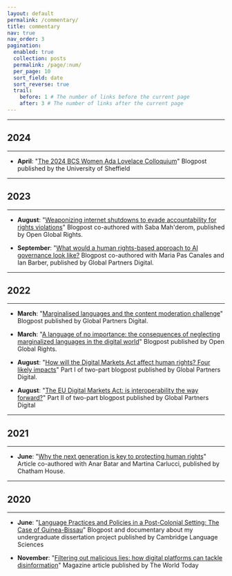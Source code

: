 ```yaml
---
layout: default
permalink: /commentary/
title: commentary
nav: true
nav_order: 3
pagination:
  enabled: true
  collection: posts
  permalink: /page/:num/
  per_page: 10
  sort_field: date
  sort_reverse: true
  trail:
    before: 1 # The number of links before the current page
    after: 3 # The number of links after the current page
---
```



<!-- _pages/presentations.md -->

---
## **2024**
---
- **April**: "[The 2024 BCS Women Ada Lovelace Colloquium](https://www.sheffield.ac.uk/cs/postgraduate/student-profiles/jacquie)"
  Blogpost published by the University of Sheffield

---
## **2023**
---
- **August**: "[Weaponizing internet shutdowns to evade accountability for rights violations](https://www.openglobalrights.org/weaponizing-internet-shutdowns-evade-accountability-rights-violations/)"
  Blogpost co-authored with Saba Mah'derom, published by Open Global Rights.

- **September**: "[What would a human rights-based approach to AI governance look like?](https://www.gp-digital.org/what-would-a-human-rights-based-approach-to-ai-governance-look-like/)
Blogpost co-authored with Maria Pas Canales and Ian Barber, published by Global Partners Digital.

---
## **2022**
---
- **March**: "[Marginalised languages and the content moderation challenge](https://www.gp-digital.org/marginalised-languages-and-the-content-moderation-challenge/)"
  Blogpost published by Global Partners Digital.

- **March**: "[A language of no importance: the consequences of neglecting marginalized languages in the digital world](https://www.openglobalrights.org/a-language-of-no-importance-the-consequences-of-neglecting-marginalized-languages-in-the-digital-world/)"
Blogpost published by Open Global Rights.

- **August**: "[How will the Digital Markets Act affect human rights? Four likely impacts](https://www.gp-digital.org/how-will-the-digital-markets-act-affect-human-rights-four-likely-impacts/)"
  Part I of two-part blogpost published by Global Partners Digital.
  
- **August**: "[The EU Digital Markets Act: is interoperability the way forward?](https://www.gp-digital.org/the-eu-digital-markets-act-is-interoperability-the-way-forward/)"
  Part II of two-part blogpost published by Global Partners Digital

---
## **2021**
---
- **June**: "[Why the next generation is key to protecting human rights](https://www.chathamhouse.org/2021/06/why-next-generation-key-protecting-human-rights)"
Article co-authored with Anar Batar and Martina Carlucci, published by Chatham House.


---
## **2020**
---

- **June**: "[Language Practices and Policies in a Post-Colonial Setting: The Case of Guinea-Bissau](https://www.languagesciences.cam.ac.uk/news/language-practices-and-policies-post-colonial-setting-case-guinea-bissau)"
  Blogpost and documentary about my undergraduate dissertation project published by Cambridge Language Sciences

- **November**: "[Filtering out malicious lies: how digital platforms can tackle disinformation](https://www.chathamhouse.org/publications/twt/filtering-out-malicious-lies)"
  Magazine article published by The World Today


